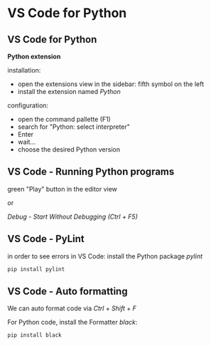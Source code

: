 # VS Code for Python

## VS Code for Python

**Python extension**

installation:

- open the extensions view in the sidebar: fifth symbol on the left
- install the extension named _Python_

configuration:

- open the command pallette (F1)
- search for "Python: select interpreter"
- Enter
- wait...
- choose the desired Python version

## VS Code - Running Python programs

green "Play" button in the editor view

or

_Debug_ - _Start Without Debugging (Ctrl + F5)_

## VS Code - PyLint

in order to see errors in VS Code: install the Python package _pylint_

```bash
pip install pylint
```

## VS Code - Auto formatting

We can auto format code via _Ctrl_ + _Shift_ + _F_

For Python code, install the Formatter _black_:

```bash
pip install black
```

